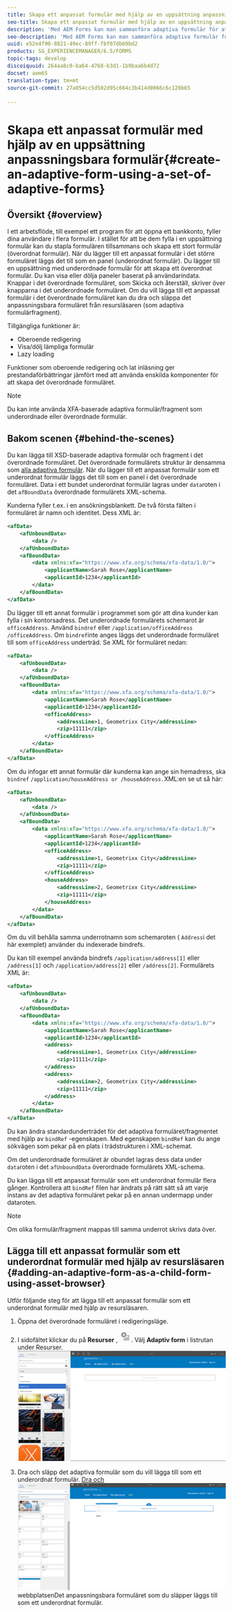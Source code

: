 ```yaml
---
title: Skapa ett anpassat formulär med hjälp av en uppsättning anpassningsbara formulär
seo-title: Skapa ett anpassat formulär med hjälp av en uppsättning anpassningsbara formulär
description: 'Med AEM Forms kan man sammanföra adaptiva formulär för att ta fram ett enda stort anpassat formulär och förstå dess funktioner. '
seo-description: 'Med AEM Forms kan man sammanföra adaptiva formulär för att ta fram ett enda stort anpassat formulär och förstå dess funktioner. '
uuid: e52e4f90-8821-49ec-89ff-fbf07db69bd2
products: SG_EXPERIENCEMANAGER/6.5/FORMS
topic-tags: develop
discoiquuid: 264aa8c0-ba64-4768-b3d1-1b9baa6b4d72
docset: aem65
translation-type: tm+mt
source-git-commit: 27a054cc5d502d95c664c3b414d0066c6c120b65

---
```



# Skapa ett anpassat formulär med hjälp av en uppsättning anpassningsbara formulär{#create-an-adaptive-form-using-a-set-of-adaptive-forms}

## Översikt {#overview}

I ett arbetsflöde, till exempel ett program för att öppna ett bankkonto, fyller dina användare i flera formulär. I stället för att be dem fylla i en uppsättning formulär kan du stapla formulären tillsammans och skapa ett stort formulär (överordnat formulär). När du lägger till ett anpassat formulär i det större formuläret läggs det till som en panel (underordnat formulär). Du lägger till en uppsättning med underordnade formulär för att skapa ett överordnat formulär. Du kan visa eller dölja paneler baserat på användarindata. Knappar i det överordnade formuläret, som Skicka och återställ, skriver över knapparna i det underordnade formuläret. Om du vill lägga till ett anpassat formulär i det överordnade formuläret kan du dra och släppa det anpassningsbara formuläret från resursläsaren (som adaptiva formulärfragment).

Tillgängliga funktioner är:

* Oberoende redigering
* Visa/dölj lämpliga formulär
* Lazy loading

Funktioner som oberoende redigering och lat inläsning ger prestandaförbättringar jämfört med att använda enskilda komponenter för att skapa det överordnade formuläret.

>[!NOTE]
>
>Du kan inte använda XFA-baserade adaptiva formulär/fragment som underordnade eller överordnade formulär.

## Bakom scenen {#behind-the-scenes}

Du kan lägga till XSD-baserade adaptiva formulär och fragment i det överordnade formuläret. Det överordnade formulärets struktur är densamma som [alla adaptiva formulär](../../forms/using/prepopulate-adaptive-form-fields.md). När du lägger till ett anpassat formulär som ett underordnat formulär läggs det till som en panel i det överordnade formuläret. Data i ett bundet underordnat formulär lagras under `data`roten i det `afBoundData` överordnade formulärets XML-schema.

Kunderna fyller t.ex. i en ansökningsblankett. De två första fälten i formuläret är namn och identitet. Dess XML är:

```xml
<afData>
    <afUnboundData>
        <data />
    </afUnboundData>
    <afBoundData>
        <data xmlns:xfa="https://www.xfa.org/schema/xfa-data/1.0/">
            <applicantName>Sarah Rose</applicantName>
            <applicantId>1234</applicantId>
        </data>
    </afBoundData>
</afData>
```

Du lägger till ett annat formulär i programmet som gör att dina kunder kan fylla i sin kontorsadress. Det underordnade formulärets schemarot är `officeAddress`. Använd `bindref` eller `/application/officeAddress` `/officeAddress`. Om `bindref`inte anges läggs det underordnade formuläret till som `officeAddress` underträd. Se XML för formuläret nedan:

```xml
<afData>
    <afUnboundData>
        <data />
    </afUnboundData>
    <afBoundData>
        <data xmlns:xfa="https://www.xfa.org/schema/xfa-data/1.0/">
            <applicantName>Sarah Rose</applicantName>
            <applicantId>1234</applicantId>
            <officeAddress>
                <addressLine>1, Geometrixx City</addressLine>
                <zip>11111</zip>
            </officeAddress>
        </data>
    </afBoundData>
</afData>
```

Om du infogar ett annat formulär där kunderna kan ange sin hemadress, ska `bindref` `/application/houseAddress or /houseAddress.`XML:en se ut så här:

```xml
<afData>
    <afUnboundData>
        <data />
    </afUnboundData>
    <afBoundData>
        <data xmlns:xfa="https://www.xfa.org/schema/xfa-data/1.0/">
            <applicantName>Sarah Rose</applicantName>
            <applicantId>1234</applicantId>
            <officeAddress>
                <addressLine>1, Geometrixx City</addressLine>
                <zip>11111</zip>
            </officeAddress>
            <houseAddress>
                <addressLine>2, Geometrixx City</addressLine>
                <zip>11111</zip>
            </houseAddress>
        </data>
    </afBoundData>
</afData>
```

Om du vill behålla samma underrotnamn som schemaroten ( `Address`i det här exemplet) använder du indexerade bindrefs.

Du kan till exempel använda bindrefs `/application/address[1]` eller `/address[1]` och `/application/address[2]` eller `/address[2]`. Formulärets XML är:

```xml
<afData>
    <afUnboundData>
        <data />
    </afUnboundData>
    <afBoundData>
        <data xmlns:xfa="https://www.xfa.org/schema/xfa-data/1.0/">
            <applicantName>Sarah Rose</applicantName>
            <applicantId>1234</applicantId>
            <address>
                <addressLine>1, Geometrixx City</addressLine>
                <zip>11111</zip>
            </address>
            <address>
                <addressLine>2, Geometrixx City</addressLine>
                <zip>11111</zip>
            </address>
        </data>
    </afBoundData>
</afData>
```

Du kan ändra standardunderträdet för det adaptiva formuläret/fragmentet med hjälp av `bindRef` -egenskapen. Med egenskapen `bindRef` kan du ange sökvägen som pekar på en plats i trädstrukturen i XML-schemat.

Om det underordnade formuläret är obundet lagras dess data under `data`roten i det `afUnboundData` överordnade formulärets XML-schema.

Du kan lägga till ett anpassat formulär som ett underordnat formulär flera gånger. Kontrollera att `bindRef` filen har ändrats på rätt sätt så att varje instans av det adaptiva formuläret pekar på en annan undermapp under dataroten.

>[!NOTE]
>
>Om olika formulär/fragment mappas till samma underrot skrivs data över.

## Lägga till ett anpassat formulär som ett underordnat formulär med hjälp av resursläsaren {#adding-an-adaptive-form-as-a-child-form-using-asset-browser}

Utför följande steg för att lägga till ett anpassat formulär som ett underordnat formulär med hjälp av resursläsaren.

1. Öppna det överordnade formuläret i redigeringsläge.
1. I sidofältet klickar du på **Resurser** , ![resurser och webbläsare](assets/assets-browser.png). Välj **Adaptiv form** i listrutan under Resurser.
   [ ![Välja anpassat formulär under Resurser](assets/asset.png)](assets/asset-1.png)

1. Dra och släpp det adaptiva formulär som du vill lägga till som ett underordnat formulär.
   [ Dra och ![släpp det anpassningsbara formuläret på](assets/drag-drop.png)](assets/drag-drop-1.png)webbplatsenDet anpassningsbara formuläret som du släpper läggs till som ett underordnat formulär.

